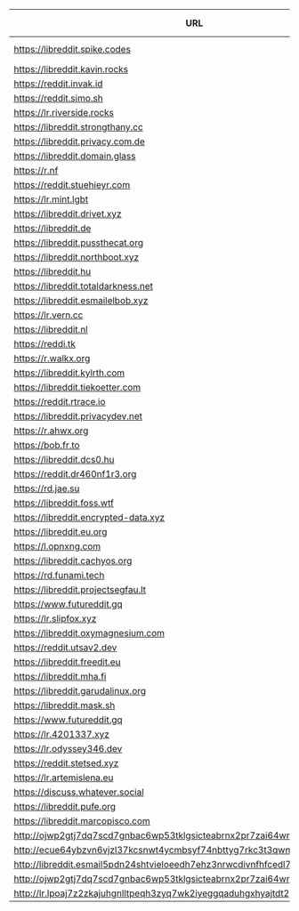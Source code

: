 |URL|Network|Version|Location|Behind Cloudflare?|Comment|
|-|-|-|-|-|-|
|https://libreddit.spike.codes|WWW|v0.24.1|🇺🇸 US||official instance|
|https://libreddit.kavin.rocks|WWW|v0.24.1|🇮🇳 IN|||
|https://reddit.invak.id|WWW|v0.24.1|🇧🇬 BG|||
|https://reddit.simo.sh|WWW|v0.24.1|🇧🇬 BG|||
|https://lr.riverside.rocks|WWW|v0.15.2|🇺🇸 US|||
|https://libreddit.strongthany.cc|WWW|v0.24.0|🇺🇸 US|||
|https://libreddit.privacy.com.de|WWW|v0.22.9|🇩🇪 DE|||
|https://libreddit.domain.glass|WWW|v0.10.5|🇺🇸 US|✅||
|https://r.nf|WWW|v0.24.0|🇩🇪 DE|✅||
|https://reddit.stuehieyr.com|WWW|v0.22.6|🇩🇪 DE|||
|https://lr.mint.lgbt|WWW|v0.22.9|🇨🇦 CA|||
|https://libreddit.drivet.xyz|WWW|v0.24.1|🇵🇱 PL|||
|https://libreddit.de|WWW|v0.24.1|🇩🇪 DE|||
|https://libreddit.pussthecat.org|WWW|v0.24.0|🇩🇪 DE|||
|https://libreddit.northboot.xyz|WWW|v0.23.2|🇩🇪 DE|||
|https://libreddit.hu|WWW|v0.20.2|🇫🇮 FI|✅||
|https://libreddit.totaldarkness.net|WWW|v0.23.1|🇨🇦 CA|||
|https://libreddit.esmailelbob.xyz|WWW|v0.24.0|🇨🇦 CA|||
|https://lr.vern.cc|WWW|v0.23.2|🇨🇦 CA|||
|https://libreddit.nl|WWW|v0.24.1|🇳🇱 NL|||
|https://reddi.tk|WWW|v0.22.9|🇺🇸 US|✅||
|https://r.walkx.org|WWW|v0.24.1|🇳🇱 NL|✅||
|https://libreddit.kylrth.com|WWW|v0.23.2|🇨🇦 CA|||
|https://libreddit.tiekoetter.com|WWW|v0.24.1|🇩🇪 DE|||
|https://reddit.rtrace.io|WWW|v0.24.0|🇩🇪 DE|||
|https://libreddit.privacydev.net|WWW|v0.22.9|🇺🇸 US|||
|https://r.ahwx.org|WWW|v0.22.9|🇳🇱 NL|✅||
|https://bob.fr.to|WWW|v0.24.1|🇺🇸 US|||
|https://libreddit.dcs0.hu|WWW|v0.24.1|🇭🇺 HU|||
|https://reddit.dr460nf1r3.org|WWW|v0.24.1|🇩🇪 DE|✅||
|https://rd.jae.su|WWW|v0.24.1|🇫🇮 FI|||
|https://libreddit.foss.wtf|WWW|v0.24.1|🇩🇪 DE|||
|https://libreddit.encrypted-data.xyz|WWW|v0.24.0|🇫🇷 FR|✅||
|https://libreddit.eu.org|WWW|v0.22.9|🇮🇪 IE|✅||
|https://l.opnxng.com|WWW|v0.24.1|🇸🇬 SG|||
|https://libreddit.cachyos.org|WWW|v0.24.0|🇩🇪 DE|✅||
|https://rd.funami.tech|WWW|v0.24.1|🇰🇷 KR|||
|https://libreddit.projectsegfau.lt|WWW|v0.22.9|🇱🇺 LU|||
|https://www.futureddit.gq|WWW|v0.24.1|🇹🇷 TR|✅||
|https://lr.slipfox.xyz|WWW|v0.22.9|🇺🇸 US|||
|https://libreddit.oxymagnesium.com|WWW|v0.24.0|🇺🇸 US|||
|https://reddit.utsav2.dev|WWW|v0.22.9|🇺🇸 US|||
|https://libreddit.freedit.eu|WWW|v0.24.0|🇺🇸 US|✅||
|https://libreddit.mha.fi|WWW|v0.24.1|🇫🇮 FI|||
|https://libreddit.garudalinux.org|WWW|v0.24.1|🇫🇮 FI|✅||
|https://libreddit.mask.sh|WWW|v0.23.2|🇺🇸 US|||
|https://www.futureddit.gq|WWW|v0.24.1|🇮🇹 IT|✅||
|https://lr.4201337.xyz|WWW|v0.22.9|🇫🇷 FR|||
|https://lr.odyssey346.dev|WWW|v0.24.1|🇫🇷 FR|||
|https://reddit.stetsed.xyz|WWW|v0.24.1|🇳🇱 NL|||
|https://lr.artemislena.eu|WWW|v0.24.1|🇩🇪 DE|||
|https://discuss.whatever.social|WWW|v0.23.2|🇺🇸 US||uses CDN|
|https://libreddit.pufe.org|WWW|v0.24.0|🇳🇿 NZ|||
|https://libreddit.marcopisco.com|WWW|v0.24.0|🇵🇹 PT|✅||
|http://ojwp2gtj7dq7scd7gnbac6wp53tklgsicteabrnx2pr7zai64wriiaad.onion|Tor|v0.22.9|🇺🇸 US|||
|http://ecue64ybzvn6vjzl37kcsnwt4ycmbsyf74nbttyg7rkc3t3qwnj7mcyd.onion|Tor|v0.23.2|🇩🇪 DE|||
|http://libreddit.esmail5pdn24shtvieloeedh7ehz3nrwcdivnfhfcedl7gf4kwddhkqd.onion|Tor|v0.24.0|🇨🇦 CA|||
|http://ojwp2gtj7dq7scd7gnbac6wp53tklgsicteabrnx2pr7zai64wriiaad.onion|Tor|v0.22.9|🇺🇸 US|||
|http://lr.lpoaj7z2zkajuhgnlltpeqh3zyq7wk2iyeggqaduhgxhyajtdt2j7wad.onion|Tor|v0.24.1|🇩🇪 DE|||
